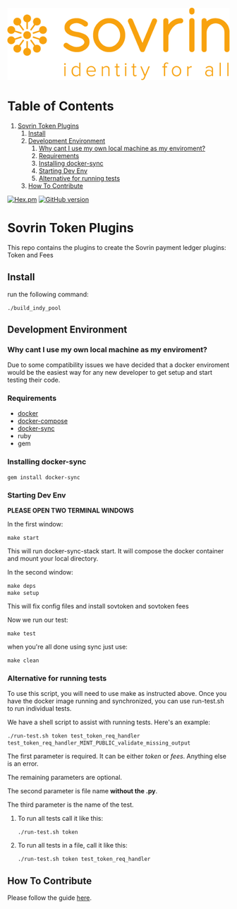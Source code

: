 
![img](./banner.png)


# Table of Contents

1.  [Sovrin Token Plugins](#org581a5d8)
    1.  [Install](#org6c5e3ee)
    2.  [Development Environment](#org003878b)
        1.  [Why cant I use my own local machine as my enviroment?](#orga843a17)
        2.  [Requirements](#orgf42e059)
        3.  [Installing docker-sync](#orge005da4)
        4.  [Starting Dev Env](#orgb33d5f6)
        5.  [Alternative for running tests](#orga76b3c6)
    3.  [How To Contribute](#orgd389b14)

<a href="https://www.apache.org/licenses/LICENSE-2.0.txt" target="_blank">![Hex.pm](https://img.shields.io/hexpm/l/plug.svg?style=plastic)</a>
<a href="https://badge.fury.io/gh/sovrin-foundation%2Ftoken-plugin">[![GitHub version](https://badge.fury.io/gh/sovrin-foundation%2Flibsovtoken.svg)](https://badge.fury.io/gh/sovrin-foundation%2Ftoken-plugin)</a>

<a id="org581a5d8"></a>

# Sovrin Token Plugins

This repo contains the plugins to create the Sovrin payment ledger plugins: Token and Fees


<a id="org6c5e3ee"></a>

## Install

run the following command: 

    ./build_indy_pool


<a id="org003878b"></a>

## Development Environment


<a id="orga843a17"></a>

### Why cant I use my own local machine as my enviroment?

Due to some compatibility issues we have decided that a docker enviroment would be the easiest way
for any new developer to get setup and start testing their code.


<a id="orgf42e059"></a>

### Requirements

-   [docker](https://www.docker.com/get-docker)
-   [docker-compose](https://docs.docker.com/compose/)
-   [docker-sync](https://github.com/EugenMayer/docker-sync)
-   ruby
-   gem


<a id="orge005da4"></a>

### Installing docker-sync

    gem install docker-sync


<a id="orgb33d5f6"></a>

### Starting Dev Env

**PLEASE OPEN TWO TERMINAL WINDOWS**

In the first window:

    make start

This will run docker-sync-stack start. It will compose the docker container
and mount your local directory.

In the second window:

    make deps
    make setup

This will fix config files and install sovtoken and sovtoken fees

Now we run our test:

    make test

when you're all done using sync just use:

    make clean 


<a id="orga76b3c6"></a>

### Alternative for running tests

To use this script, you will need to use make as instructed above.  Once you have the docker image running and synchronized, you can use run-test.sh to run individual tests.

We have a shell script to assist with running tests.  Here's an example:

    ./run-test.sh token test_token_req_handler test_token_req_handler_MINT_PUBLIC_validate_missing_output

The first parameter is required.  It can be either *token* or *fees*.  Anything else is an error.

The remaining parameters are optional.

The second parameter is file name **without the .py**.

The third parameter is the name of the test.

1.  To run all tests call it like this:

        ./run-test.sh token

2.  To run all tests in a file, call it like this:

        ./run-test.sh token test_token_req_handler


<a id="orgd389b14"></a>

## How To Contribute

Please follow the guide [here](./docs/pull-request.md). 

